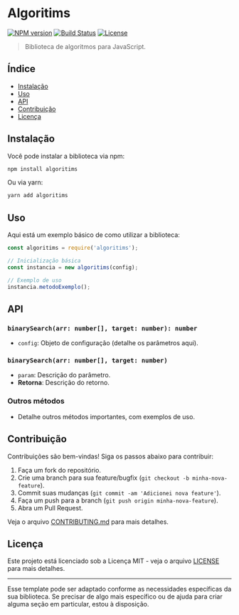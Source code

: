 # Algoritims

[![NPM version](https://img.shields.io/npm/v/algoritims.svg?style=flat-square)](https://www.npmjs.com/package/algoritims)
[![Build Status](https://img.shields.io/github/actions/workflow/status/usuario/algoritims/teste.yml?branch=main&style=flat-square)](https://github.com/usuario/algoritims/actions)
[![License](https://img.shields.io/npm/l/algoritims.svg?style=flat-square)](https://github.com/usuario/algoritims/blob/main/LICENSE)

> Biblioteca de algoritmos para JavaScript.

## Índice

- [Instalação](#instalação)
- [Uso](#uso)
- [API](#api)
- [Contribuição](#contribuição)
- [Licença](#licença)

## Instalação

Você pode instalar a biblioteca via npm:

```bash
npm install algoritims
```

Ou via yarn:

```bash
yarn add algoritims
```

## Uso

Aqui está um exemplo básico de como utilizar a biblioteca:

```javascript
const algoritims = require('algoritims');

// Inicialização básica
const instancia = new algoritims(config);

// Exemplo de uso
instancia.metodoExemplo();
```

## API

### `binarySearch(arr: number[], target: number): number`

- `config`: Objeto de configuração (detalhe os parâmetros aqui).

### `binarySearch(arr: number[], target: number)`

- `param`: Descrição do parâmetro.
- **Retorna**: Descrição do retorno.

### Outros métodos

- Detalhe outros métodos importantes, com exemplos de uso.

## Contribuição

Contribuições são bem-vindas! Siga os passos abaixo para contribuir:

1. Faça um fork do repositório.
2. Crie uma branch para sua feature/bugfix (`git checkout -b minha-nova-feature`).
3. Commit suas mudanças (`git commit -am 'Adicionei nova feature'`).
4. Faça um push para a branch (`git push origin minha-nova-feature`).
5. Abra um Pull Request.

Veja o arquivo [CONTRIBUTING.md](./CONTRIBUTING.md) para mais detalhes.

## Licença

Este projeto está licenciado sob a Licença MIT - veja o arquivo [LICENSE](./LICENSE) para mais detalhes.

---

Esse template pode ser adaptado conforme as necessidades específicas da sua biblioteca. Se precisar de algo mais específico ou de ajuda para criar alguma seção em particular, estou à disposição.